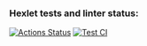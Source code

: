 ### Hexlet tests and linter status:
[![Actions Status](https://github.com/aevdokimov89/devops-for-programmers-project-lvl1/workflows/hexlet-check/badge.svg)](https://github.com/aevdokimov89/devops-for-programmers-project-lvl1/actions)
[![Test CI](https://github.com/aevdokimov89/devops-for-programmers-project-lvl1/actions/workflows/push.yml/badge.svg)](https://github.com/aevdokimov89/devops-for-programmers-project-lvl1/actions/workflows/push.yml)
